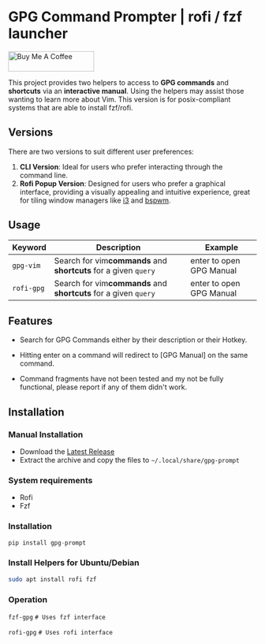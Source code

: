 # GPG Command Prompter | rofi / fzf launcher


<a href="https://www.buymeacoffee.com/ubuntupunk" target="_blank"><img src="https://cdn.buymeacoffee.com/buttons/default-orange.png" alt="Buy Me A Coffee" height="41" width="174"></a>


This project provides two helpers to access to **GPG commands** and **shortcuts** via an **interactive manual**. Using the helpers may assist those wanting to learn more about Vim. This version is for posix-compliant systems that are able to install fzf/rofi.

## Versions

There are two versions to suit different user preferences:

1. **CLI Version**: Ideal for users who prefer interacting through the command line.
2. **Rofi Popup Version**: Designed for users who prefer a graphical interface, providing a visually appealing and intuitive experience, great for tiling window managers like [i3](https://i3wm.org/) and [bspwm](https://github.com/baskerville/bspwm).

## Usage

| Keyword        | Description                                                                    | Example     |
| -------------- | ------------------------------------------------------------------------------ | ----------- |
| `gpg-vim` | Search for vim**commands** and **shortcuts** for a given `query` | enter to open GPG Manual |
| `rofi-gpg` | Search for vim**commands** and **shortcuts** for a given `query` | enter to open GPG Manual |

## Features

* Search for GPG Commands either by their description or their Hotkey.
* Hitting enter on a command will redirect to [GPG Manual] on the same command.

* Command fragments have not been tested and my not be fully functional, please report if any of them didn't work.

## Installation

### Manual Installation

* Download the [Latest Release](https://github.com/ubuntpunk/gpg-prompt/releases/latest)
* Extract the archive and copy the files to `~/.local/share/gpg-prompt`

### System requirements
- Rofi
- Fzf

### Installation

```python
pip install gpg-prompt
```
### Install Helpers for Ubuntu/Debian

```bash
sudo apt install rofi fzf
```

### Operation
`fzf-gpg`  `# Uses fzf interface`

`rofi-gpg`  `# Uses rofi interface`



